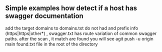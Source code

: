 ## Simple examples how detect if a host has swagger documentation


add the target domains to domains.txt do not had and prefix info (https|https|other*) , swagger.txt has route variation of common swagger paths. after the scan ,
it match are found you will see agit push -u origin main found.txt file in the root of the directory